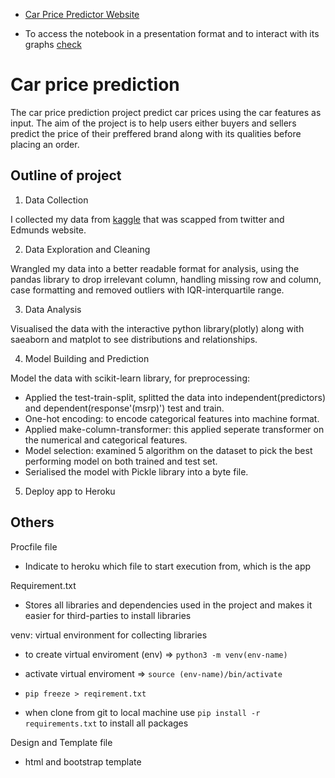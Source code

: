 

* [Car Price Predictor Website](https://car-prices-prediction-a.herokuapp.com/)

* To access the notebook in a presentation format and to interact with its graphs [check](https://nbviewer.org/github/toludoyin/car_price_prediction/blob/main/car_price_analysis_model.ipynb)

# **Car price prediction**
The car price prediction project predict car prices using the car features as input. The aim of the project is to help users either buyers and sellers predict the price of their preffered brand along with its qualities before placing an order.

## Outline of project
1. Data Collection

I collected my data from [kaggle](https://www.kaggle.com/datasets/CooperUnion/cardataset) that was scapped from twitter and Edmunds website.

2. Data Exploration and Cleaning

Wrangled my data into a better readable format for analysis, using the pandas library to drop irrelevant column, handling missing row and column, case formatting and removed outliers with IQR-interquartile range.

3. Data Analysis

Visualised the data with the interactive python library(plotly) along with saeaborn and matplot to see distributions and relationships.

4. Model Building and Prediction

Model the data with scikit-learn library, for preprocessing:
* Applied the test-train-split, splitted the data into independent(predictors) and dependent(response'(msrp)') test and train.
* One-hot encoding: to encode categorical features into machine format.
* Applied make-column-transformer: this applied seperate transformer on the numerical and categorical features.
* Model selection: examined 5 algorithm on the dataset to pick the best performing model on both trained and test set.
* Serialised the model with Pickle library into a byte file.

5. Deploy app to Heroku

## Others

Procfile file
* Indicate to heroku which file to start execution from, which is the app

Requirement.txt
* Stores all libraries and dependencies used in the project and makes it easier for third-parties to install libraries

venv: virtual environment for collecting libraries
* to create virtual enviroment (env) => ```python3 -m venv(env-name)```

* activate virtual enviroment => ```source (env-name)/bin/activate```

* ```pip freeze > reqirement.txt```

* when clone from git to local machine use ```pip install -r requirements.txt``` to install all packages

 Design and Template file
 * html and bootstrap template


